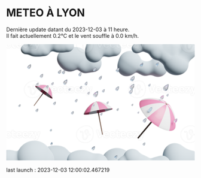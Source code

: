 # METEO À LYON

Dernière update datant du 2023-12-03 à 11 heure.  
Il fait actuellement 0.2°C et le vent souffle à 0.0 km/h.      

![](./.github/rain.png)

last launch : 2023-12-03 12:00:02.467219
